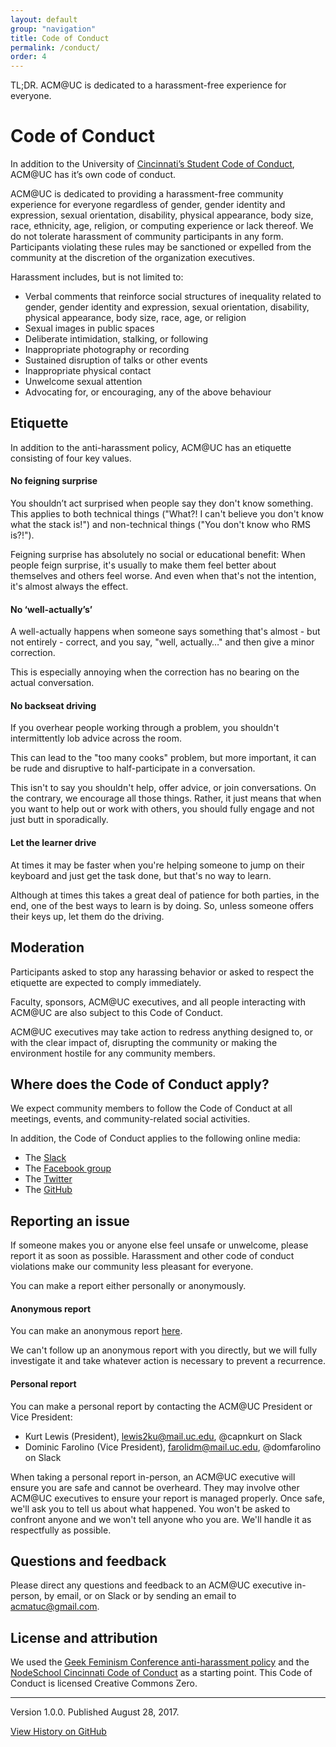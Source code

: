 ```yaml
---
layout: default
group: "navigation"
title: Code of Conduct
permalink: /conduct/
order: 4
---
```


TL;DR. ACM@UC is dedicated to a harassment-free experience for everyone.

# Code of Conduct
In addition to the University of [Cincinnati’s Student Code of Conduct](https://www.uc.edu/conduct/Code_of_Conduct.html), ACM@UC has it’s own code of conduct.

ACM@UC is dedicated to providing a harassment-free community experience for everyone regardless of gender, gender identity and expression, sexual orientation, disability, physical appearance, body size, race, ethnicity, age, religion, or computing experience or lack thereof. We do not tolerate harassment of community participants in any form. Participants violating these rules may be sanctioned or expelled from the community at the discretion of the organization executives.

Harassment includes, but is not limited to:

* Verbal comments that reinforce social structures of inequality related to gender, gender identity and expression, sexual orientation,       disability, physical appearance, body size, race, age, or religion
* Sexual images in public spaces
* Deliberate intimidation, stalking, or following
* Inappropriate photography or recording
* Sustained disruption of talks or other events
* Inappropriate physical contact
* Unwelcome sexual attention
* Advocating for, or encouraging, any of the above behaviour

## Etiquette

In addition to the anti-harassment policy, ACM@UC has an etiquette consisting of four key values.

#### No feigning surprise
You shouldn’t act surprised when people say they don't know something. This applies to both technical things ("What?! I can't believe you don't know what the stack is!") and non-technical things ("You don't know who RMS is?!").

Feigning surprise has absolutely no social or educational benefit: When people feign surprise, it's usually to make them feel better about themselves and others feel worse. And even when that's not the intention, it's almost always the effect.

#### No ‘well-actually’s’
A well-actually happens when someone says something that's almost - but not entirely - correct, and you say, "well, actually…" and then give a minor correction.

This is especially annoying when the correction has no bearing on the actual conversation.

#### No backseat driving
If you overhear people working through a problem, you shouldn't intermittently lob advice across the room.

This can lead to the "too many cooks" problem, but more important, it can be rude and disruptive to half-participate in a conversation.

This isn't to say you shouldn't help, offer advice, or join conversations. On the contrary, we encourage all those things. Rather, it just means that when you want to help out or work with others, you should fully engage and not just butt in sporadically.

#### Let the learner drive
At times it may be faster when you're helping someone to jump on their keyboard and just get the task done, but that's no way to learn.

Although at times this takes a great deal of patience for both parties, in the end, one of the best ways to learn is by doing. So, unless someone offers their keys up, let them do the driving.

## Moderation
Participants asked to stop any harassing behavior or asked to respect the etiquette are expected to comply immediately.

Faculty, sponsors, ACM@UC executives, and all people interacting with ACM@UC are also subject to this Code of Conduct.

ACM@UC executives may take action to redress anything designed to, or with the clear impact of, disrupting the community or making the environment hostile for any community members.

## Where does the Code of Conduct apply?
We expect community members to follow the Code of Conduct at all meetings, events, and community-related social activities.

In addition, the Code of Conduct applies to the following online media:
* The [Slack](http://acmcincy.slack.com/)
* The [Facebook group](http://facebook.com/groups/acmatuc)
* The [Twitter](http://twitter.com/ACMatUCorg)
* The [GitHub](http://github.com/ACMatUC)

## Reporting an issue
If someone makes you or anyone else feel unsafe or unwelcome, please report it as soon as possible. Harassment and other code of conduct violations make our community less pleasant for everyone.

You can make a report either personally or anonymously.

#### Anonymous report
You can make an anonymous report [here](https://goo.gl/forms/r3yF2xE0gU0yKaCb2).

We can't follow up an anonymous report with you directly, but we will fully investigate it and take whatever action is necessary to prevent a recurrence.

#### Personal report
You can make a personal report by contacting the ACM@UC President or Vice President:

* Kurt Lewis (President), [lewis2ku@mail.uc.edu](mailto:lewis2ku@mail.uc.edu), @capnkurt on Slack
* Dominic Farolino (Vice President), [farolidm@mail.uc.edu](farolidm@mail.uc.edu), @domfarolino on Slack

When taking a personal report in-person, an ACM@UC executive will ensure you are safe and cannot be overheard. They may involve other ACM@UC executives to ensure your report is managed properly. Once safe, we'll ask you to tell us about what happened. You won't be asked to confront anyone and we won't tell anyone who you are. We'll handle it as respectfully as possible.

## Questions and feedback
Please direct any questions and feedback to an ACM@UC executive in-person, by email, or on Slack or by sending an email to [acmatuc@gmail.com](acmatuc@gmail.com).

## License and attribution
We used the [Geek Feminism Conference anti-harassment policy](http://geekfeminism.wikia.com/wiki/Conference_anti-harassment/Policy) and the [NodeSchool Cincinnati Code of Conduct](https://github.com/nodeschool/cincinnati/blob/master/resources/slides/index.html) as a starting point. This Code of Conduct is licensed Creative Commons Zero.

---

Version 1.0.0. Published August 28, 2017.

[View History on GitHub](https://github.com/ACMatUC/acmatuc.github.io/commits/master/conduct.md)
